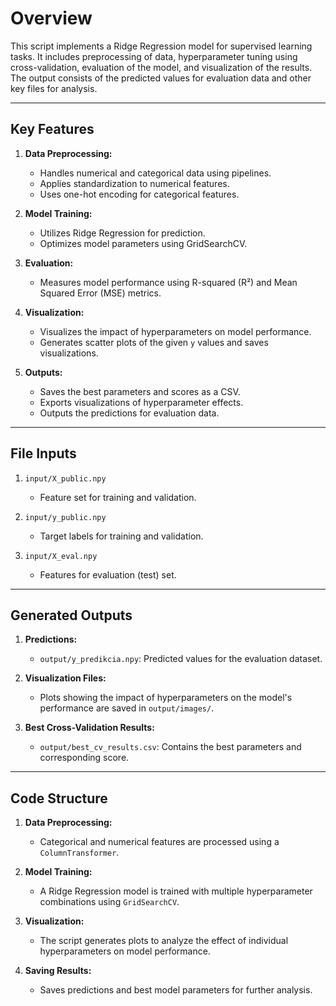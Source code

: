 
# **Overview**

This script implements a Ridge Regression model for supervised learning tasks. It includes preprocessing of data, hyperparameter tuning using cross-validation, evaluation of the model, and visualization of the results. The output consists of the predicted values for evaluation data and other key files for analysis.

---

## **Key Features**

1. **Data Preprocessing:**
   - Handles numerical and categorical data using pipelines.
   - Applies standardization to numerical features.
   - Uses one-hot encoding for categorical features.

2. **Model Training:**
   - Utilizes Ridge Regression for prediction.
   - Optimizes model parameters using GridSearchCV.

3. **Evaluation:**
   - Measures model performance using R-squared (R²) and Mean Squared Error (MSE) metrics.

4. **Visualization:**
   - Visualizes the impact of hyperparameters on model performance.
   - Generates scatter plots of the given `y` values and saves visualizations.

5. **Outputs:**
   - Saves the best parameters and scores as a CSV.
   - Exports visualizations of hyperparameter effects.
   - Outputs the predictions for evaluation data.

---

## **File Inputs**

1. `input/X_public.npy`  
   - Feature set for training and validation.

2. `input/y_public.npy`  
   - Target labels for training and validation.

3. `input/X_eval.npy`  
   - Features for evaluation (test) set.

---

## **Generated Outputs**

1. **Predictions:**
   - `output/y_predikcia.npy`: Predicted values for the evaluation dataset.

2. **Visualization Files:**
   - Plots showing the impact of hyperparameters on the model's performance are saved in `output/images/`.

3. **Best Cross-Validation Results:**
   - `output/best_cv_results.csv`: Contains the best parameters and corresponding score.

---

## **Code Structure**

1. **Data Preprocessing:**
   - Categorical and numerical features are processed using a `ColumnTransformer`.

2. **Model Training:**
   - A Ridge Regression model is trained with multiple hyperparameter combinations using `GridSearchCV`.

3. **Visualization:**
   - The script generates plots to analyze the effect of individual hyperparameters on model performance.

4. **Saving Results:**
   - Saves predictions and best model parameters for further analysis.


